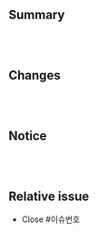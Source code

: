 ## Summary

<br><br>

## Changes

<br><br>

## Notice 

<br><br>

## Relative issue

- Close #이슈번호

<br><br>